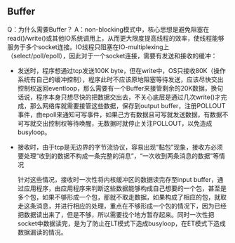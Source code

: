 ## Buffer
Q：为什么需要Buffer？
A：non-blocking模式中，核心思想是避免阻塞在read()/write()或其他IO系统调用上，从而更大限度提高线程的效率，使线程能够服务于多个socket连接。IO线程只阻塞在IO-multiplexing上（select/poll/epoll），因此对于一个socket连接，需要有发送和接收的缓冲：

- 发送时，程序想通过tcp发送100K byte，但在write中，OS只接收80K（操作系统有自己的缓冲控制），程序此时不应该原地阻塞等待发送，应该尽快交出控制权返回eventloop，那么需要有一个Buffer来接管剩余的20K数据，换句话说，程序本身只想尽快的把数据交出去，不关心底层是通过几次write()才完成，那么网络库就需要接管这些数据，保存到output buffer，注册POLLOUT事件，由epoll来通知可写事件，如果己方有数据且可写就发送数据，有数据不可写就交出控制权等待唤醒，无数据时就停止关注POLLOUT，以免造成busyloop。

- 接收时，由于tcp是无边界的字节流协议，容易出现“黏包”现象，接收方必须要处理“收到的数据不构成一条完整的消息”，“一次收到两条消息的数据”等情况

  针对这些情况，接收时一次性将内核缓冲区的数据读完存至input buffer，通过应用程序，由应用程序来判断这些数据能够构成自己想要的一个包，甚至是多个包，如果不够形成一个包，那就不取走数据，如果构成了相应的包，就取走这条消息，并进行相应的处理，重点在不够形成一个包的情况下，因为已经把数据读出来了，但是不够，所以需要找个地方暂存起来。同时一次性把socket中数据读完，是为了防止在LT模式下造成busyloop，在ET模式下造成数据漏读的情况。

